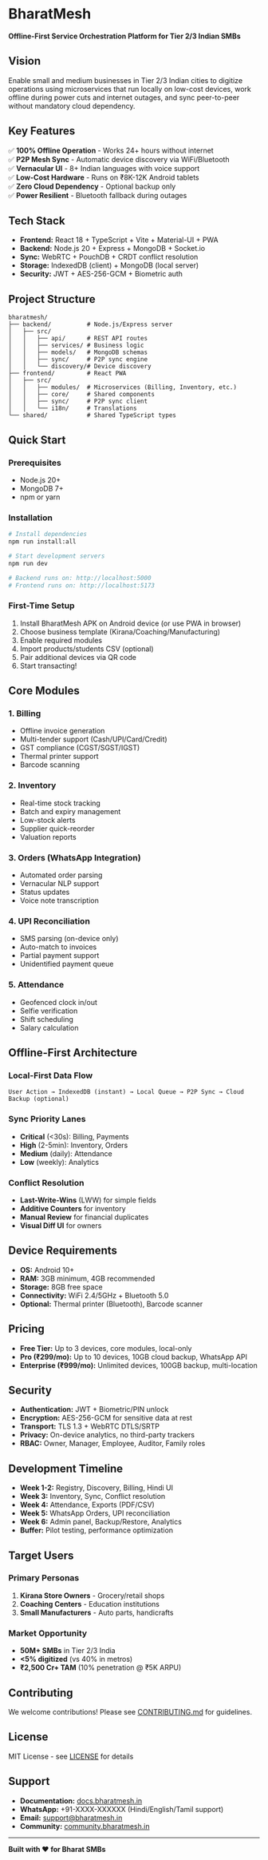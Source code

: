 # BharatMesh

**Offline-First Service Orchestration Platform for Tier 2/3 Indian SMBs**

## Vision

Enable small and medium businesses in Tier 2/3 Indian cities to digitize operations using microservices that run locally on low-cost devices, work offline during power cuts and internet outages, and sync peer-to-peer without mandatory cloud dependency.

## Key Features

✅ **100% Offline Operation** - Works 24+ hours without internet  
✅ **P2P Mesh Sync** - Automatic device discovery via WiFi/Bluetooth  
✅ **Vernacular UI** - 8+ Indian languages with voice support  
✅ **Low-Cost Hardware** - Runs on ₹8K-12K Android tablets  
✅ **Zero Cloud Dependency** - Optional backup only  
✅ **Power Resilient** - Bluetooth fallback during outages

## Tech Stack

- **Frontend:** React 18 + TypeScript + Vite + Material-UI + PWA
- **Backend:** Node.js 20 + Express + MongoDB + Socket.io
- **Sync:** WebRTC + PouchDB + CRDT conflict resolution
- **Storage:** IndexedDB (client) + MongoDB (local server)
- **Security:** JWT + AES-256-GCM + Biometric auth

## Project Structure

```
bharatmesh/
├── backend/          # Node.js/Express server
│   ├── src/
│   │   ├── api/      # REST API routes
│   │   ├── services/ # Business logic
│   │   ├── models/   # MongoDB schemas
│   │   ├── sync/     # P2P sync engine
│   │   └── discovery/# Device discovery
├── frontend/         # React PWA
│   ├── src/
│   │   ├── modules/  # Microservices (Billing, Inventory, etc.)
│   │   ├── core/     # Shared components
│   │   ├── sync/     # P2P sync client
│   │   └── i18n/     # Translations
└── shared/           # Shared TypeScript types
```

## Quick Start

### Prerequisites

- Node.js 20+
- MongoDB 7+
- npm or yarn

### Installation

```bash
# Install dependencies
npm run install:all

# Start development servers
npm run dev

# Backend runs on: http://localhost:5000
# Frontend runs on: http://localhost:5173
```

### First-Time Setup

1. Install BharatMesh APK on Android device (or use PWA in browser)
2. Choose business template (Kirana/Coaching/Manufacturing)
3. Enable required modules
4. Import products/students CSV (optional)
5. Pair additional devices via QR code
6. Start transacting!

## Core Modules

### 1. Billing
- Offline invoice generation
- Multi-tender support (Cash/UPI/Card/Credit)
- GST compliance (CGST/SGST/IGST)
- Thermal printer support
- Barcode scanning

### 2. Inventory
- Real-time stock tracking
- Batch and expiry management
- Low-stock alerts
- Supplier quick-reorder
- Valuation reports

### 3. Orders (WhatsApp Integration)
- Automated order parsing
- Vernacular NLP support
- Status updates
- Voice note transcription

### 4. UPI Reconciliation
- SMS parsing (on-device only)
- Auto-match to invoices
- Partial payment support
- Unidentified payment queue

### 5. Attendance
- Geofenced clock in/out
- Selfie verification
- Shift scheduling
- Salary calculation

## Offline-First Architecture

### Local-First Data Flow
```
User Action → IndexedDB (instant) → Local Queue → P2P Sync → Cloud Backup (optional)
```

### Sync Priority Lanes
- **Critical** (<30s): Billing, Payments
- **High** (2-5min): Inventory, Orders
- **Medium** (daily): Attendance
- **Low** (weekly): Analytics

### Conflict Resolution
- **Last-Write-Wins** (LWW) for simple fields
- **Additive Counters** for inventory
- **Manual Review** for financial duplicates
- **Visual Diff UI** for owners

## Device Requirements

- **OS:** Android 10+
- **RAM:** 3GB minimum, 4GB recommended
- **Storage:** 8GB free space
- **Connectivity:** WiFi 2.4/5GHz + Bluetooth 5.0
- **Optional:** Thermal printer (Bluetooth), Barcode scanner

## Pricing

- **Free Tier:** Up to 3 devices, core modules, local-only
- **Pro (₹299/mo):** Up to 10 devices, 10GB cloud backup, WhatsApp API
- **Enterprise (₹999/mo):** Unlimited devices, 100GB backup, multi-location

## Security

- **Authentication:** JWT + Biometric/PIN unlock
- **Encryption:** AES-256-GCM for sensitive data at rest
- **Transport:** TLS 1.3 + WebRTC DTLS/SRTP
- **Privacy:** On-device analytics, no third-party trackers
- **RBAC:** Owner, Manager, Employee, Auditor, Family roles

## Development Timeline

- **Week 1-2:** Registry, Discovery, Billing, Hindi UI
- **Week 3:** Inventory, Sync, Conflict resolution
- **Week 4:** Attendance, Exports (PDF/CSV)
- **Week 5:** WhatsApp Orders, UPI reconciliation
- **Week 6:** Admin panel, Backup/Restore, Analytics
- **Buffer:** Pilot testing, performance optimization

## Target Users

### Primary Personas
1. **Kirana Store Owners** - Grocery/retail shops
2. **Coaching Centers** - Education institutions
3. **Small Manufacturers** - Auto parts, handicrafts

### Market Opportunity
- **50M+ SMBs** in Tier 2/3 India
- **<5% digitized** (vs 40% in metros)
- **₹2,500 Cr+ TAM** (10% penetration @ ₹5K ARPU)

## Contributing

We welcome contributions! Please see [CONTRIBUTING.md](CONTRIBUTING.md) for guidelines.

## License

MIT License - see [LICENSE](LICENSE) for details

## Support

- **Documentation:** [docs.bharatmesh.in](https://docs.bharatmesh.in)
- **WhatsApp:** +91-XXXX-XXXXXX (Hindi/English/Tamil support)
- **Email:** support@bharatmesh.in
- **Community:** [community.bharatmesh.in](https://community.bharatmesh.in)

---

**Built with ❤️ for Bharat SMBs**

